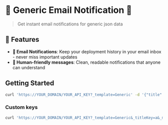 # 🧩 Generic Email Notification 🧩

> Get instant email notifications for generic json data

## 🌟 Features

- **📧 Email Notifications**: Keep your deployment history in your email inbox - never miss important updates
- **👥 Human-friendly messages**: Clean, readable notifications that anyone can understand

## Getting Started

```sh
curl 'https://YOUR_DOMAIN/YOUR_API_KEY?_template=Generic' -d '{"title": "MyTitle", "message": "MyMessage"}'
```

### Custom keys

```sh
curl 'https://YOUR_DOMAIN/YOUR_API_KEY?_template=Generic&_titleKey=a&_messageKey=b' -d '{"a": "MyTitle", "b": "MyMessage"}'
```
